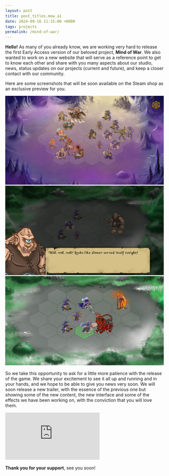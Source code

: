 ```yaml
---
layout: post
title: post_titles.mow_a1
date: 2024-09-16 11:15:00 +0000
tags: projects
permalink: /mind-of-war/
---
```


**Hello!** As many of you already know, we are working very hard to release the first Early Access version of our beloved project, **Mind of War**.
We also wanted to work on a new website that will serve as a reference point to get to know each other and share with you many aspects about our studio, news, status updates on our projects (current and future), and keep a closer contact with our community.

Here are some screenshots that will be soon available on the Steam shop as an exclusive preview for you.

<div class="triple-column">
    <a class="image-link" href="/assets/posts/mind-of-war/capture_ea_1.jpg">
        <img src="/assets/posts/mind-of-war/capture_ea_1.jpg">
    </a>
    <a class="image-link" href="/assets/posts/mind-of-war/capture_ea_2.jpg">
        <img src="/assets/posts/mind-of-war/capture_ea_2.jpg">
    </a>
    <a class="image-link" href="/assets/posts/mind-of-war/capture_ea_3.jpg">
        <img src="/assets/posts/mind-of-war/capture_ea_3.jpg">
    </a>
</div>

So we take this opportunity to ask for a little more patience with the release of the game. We share your excitement to see it all up and running and in your hands, and we hope to be able to give you news very soon. We will soon release a new trailer, with the essence of the previous one but showing some of the new content, the new interface and some of the effects we have been working on, with the conviction that you will love them.  

<div class="post-widget">
    <iframe class="steam-iframe" src="https://store.steampowered.com/widget/2960010/?l={{ site.lang }}" frameborder="0"></iframe>
</div>

**Thank you for your support**, see you soon!